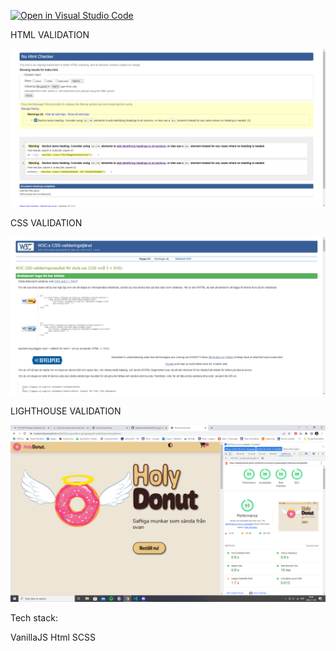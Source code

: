 [![Open in Visual Studio Code](https://classroom.github.com/assets/open-in-vscode-c66648af7eb3fe8bc4f294546bfd86ef473780cde1dea487d3c4ff354943c9ae.svg)](https://classroom.github.com/online_ide?assignment_repo_id=9250118&assignment_repo_type=AssignmentRepo)

HTML VALIDATION

![Våran Html Validering](./images/validation_html.png)

CSS VALIDATION

![Våran Html Validering](./images/validation_css.png)

LIGHTHOUSE VALIDATION

![Våran Html Validering](./images/validation_lighthouse.png)

Tech stack:

VanillaJS
Html
SCSS
